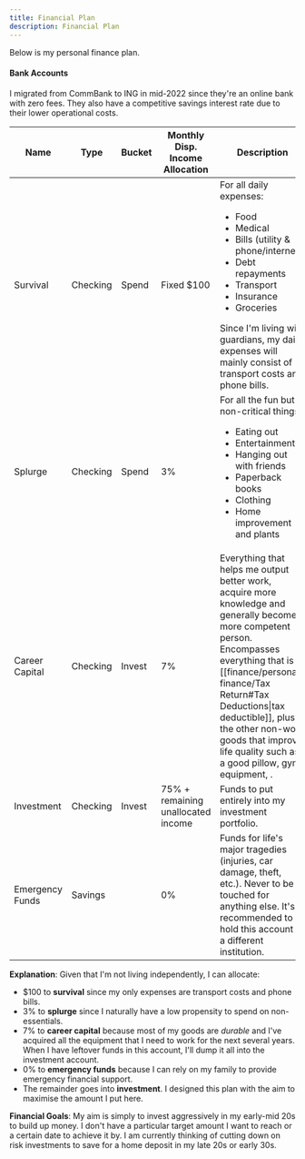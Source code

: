 ```yaml
---
title: Financial Plan
description: Financial Plan
---
```


Below is my personal finance plan.

#### Bank Accounts
I migrated from CommBank to ING in mid-2022 since they're an online bank with zero fees. They also have a competitive savings interest rate due to their lower operational costs.

| Name            | Type     | Bucket | Monthly Disp. Income Allocation            | Description                                                                                                                                                                                                                                                                                                            |
| --------------- | -------- | ------ | ---------------------------------- | ---------------------------------------------------------------------------------------------------------------------------------------------------------------------------------------------------------------------------------------------------------------------------------------------------------------------- |
| Survival        | Checking | Spend  | Fixed $100                         | For all daily expenses: <ul><li>Food</li><li>Medical</li><li>Bills (utility & phone/internet)</li><li>Debt repayments</li><li>Transport</li><li>Insurance</li><li>Groceries</li></ul>Since I'm living with guardians, my daily expenses will mainly consist of transport costs and phone bills.                        |
| Splurge         | Checking | Spend  | 3%                                 | For all the fun but non-critical things: <ul><li>Eating out</li><li>Entertainment</li><li>Hanging out with friends</li><li>Paperback books</li><li>Clothing</li><li>Home improvement and plants</li></ul>                                                                                                                                                  |
| Career Capital  | Checking | Invest | 7%                                | Everything that helps me output better work, acquire more knowledge and generally become a more competent person. Encompasses everything that is [[finance/personal-finance/Tax Return#Tax Deductions\|tax deductible]], plus the other non-work goods that improve life quality such as a good pillow, gym equipment, . |
| Investment      | Checking | Invest | 75% + remaining unallocated income | Funds to put entirely into my investment portfolio.                                                                                                                                                                                                                                                                    |
| Emergency Funds | Savings  |        | 0%                                 | Funds for life's major tragedies (injuries, car damage, theft, etc.). Never to be touched for anything else. It's recommended to hold this account at a different institution.                                                                                                                                         | 

**Explanation**:
Given that I'm not living independently, I can allocate:
- $100 to **survival** since my only expenses are transport costs and phone bills. 
- 3% to **splurge** since I naturally have a low propensity to spend on non-essentials.
- 7% to **career capital** because most of my goods are *durable* and I've acquired all the equipment that I need to work for the next several years. When I have leftover funds in this account, I'll dump it all into the investment account.
- 0% to **emergency funds** because I can rely on my family to provide emergency financial support.
- The remainder goes into **investment**. I designed this plan with the aim to maximise the amount I put here.

**Financial Goals**:
My aim is simply to invest aggressively in my early-mid 20s to build up money. I don't have a particular target amount I want to reach or a certain date to achieve it by. I am currently thinking of cutting down on risk investments to save for a home deposit in my late 20s or early 30s.
